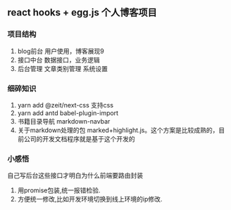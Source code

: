 ## react hooks + egg.js 个人博客项目

### 项目结构
1. blog前台 用户使用，博客展现9
2. 接口中台  数据接口，业务逻辑
3. 后台管理  文章类别管理 系统设置

### 细碎知识
1. yarn add @zeit/next-css   支持css
2. yarn add antd  babel-plugin-import  
3. 书籍目录导航 markdown-navbar
4. 关于markdown处理的包  marked+highlight.js。这个方案是比较成熟的，目前公司的开发文档程序就是基于这个开发的



### 小感悟
自己写后台这些接口才明白为什么前端要路由封装
1. 用promise包装,统一报错检验.
2. 方便统一修改,比如开发环境切换到线上环境的ip修改.